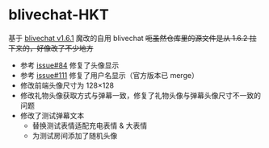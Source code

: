 # blivechat-HKT

基于 [blivechat v1.6.1](https://github.com/xfgryujk/blivechat) 魔改的自用 blivechat
~~呃虽然仓库里的源文件是从 1.6.2 拉下来的，好像改了不少地方~~

- 参考 [issue#84](https://github.com/xfgryujk/blivechat/issues/84#issuecomment-1403909552) 修复了头像显示
- 参考 [issue#111](https://github.com/xfgryujk/blivechat/issues/111) 修复了用户名显示（官方版本已 merge）
- 修改前端头像尺寸为 128×128
- 修改礼物头像获取方式与弹幕一致，修复了礼物头像与弹幕头像尺寸不一致的问题
- 修改了测试弹幕文本
	- 替换测试表情适配充电表情 & 大表情
	- 为测试房间添加了随机头像